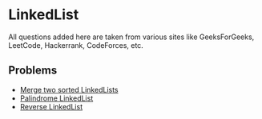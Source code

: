 # LinkedList
All questions added here are taken from various sites like GeeksForGeeks, LeetCode, Hackerrank, CodeForces, etc.

## Problems
- [Merge two sorted LinkedLists](https://github.com/srsandy/Data-Structures-and-Algorithms-in-Java-2nd-Edition-by-Robert-Lafore/tree/master/Practice%20Problems/LinkedList/Merge%20two%20sorted%20LinkedLists)
- [Palindrome LinkedList](https://github.com/srsandy/Data-Structures-and-Algorithms-in-Java-2nd-Edition-by-Robert-Lafore/tree/master/Practice%20Problems/LinkedList/Palindrome%20LinkedList)
- [Reverse LinkedList](https://github.com/srsandy/Data-Structures-and-Algorithms-in-Java-2nd-Edition-by-Robert-Lafore/tree/master/Practice%20Problems/LinkedList/Reverse%20LinkedList)


